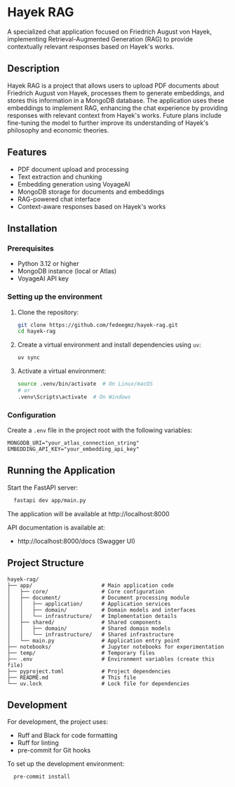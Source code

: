# Hayek RAG

A specialized chat application focused on Friedrich August von Hayek, implementing Retrieval-Augmented Generation (RAG)
to provide contextually relevant responses based on Hayek's works.

## Description

Hayek RAG is a project that allows users to upload PDF documents about Friedrich August von Hayek, processes them to
generate embeddings, and stores this information in a MongoDB database. The application uses these embeddings to
implement RAG, enhancing the chat experience by providing responses with relevant context from Hayek's works. Future
plans include fine-tuning the model to further improve its understanding of Hayek's philosophy and economic theories.

## Features

- PDF document upload and processing
- Text extraction and chunking
- Embedding generation using VoyageAI
- MongoDB storage for documents and embeddings
- RAG-powered chat interface
- Context-aware responses based on Hayek's works

## Installation

### Prerequisites

- Python 3.12 or higher
- MongoDB instance (local or Atlas)
- VoyageAI API key

### Setting up the environment

1. Clone the repository:
   ```bash
   git clone https://github.com/fedeegmz/hayek-rag.git
   cd hayek-rag
   ```

2. Create a virtual environment and install dependencies using `uv`:
   ```bash
   uv sync
   ```

3. Activate a virtual environment:
   ```bash
   source .venv/bin/activate  # On Linux/macOS
   # or
   .venv\Scripts\activate  # On Windows
   ```

### Configuration

Create a `.env` file in the project root with the following variables:

```
MONGODB_URI="your_atlas_connection_string"
EMBEDDING_API_KEY="your_embedding_api_key"
```

## Running the Application

Start the FastAPI server:

```bash
  fastapi dev app/main.py
```

The application will be available at http://localhost:8000

API documentation is available at:

- http://localhost:8000/docs (Swagger UI)

## Project Structure

```
hayek-rag/
├── app/                      # Main application code
│   ├── core/                 # Core configuration
│   ├── document/             # Document processing module
│   │   ├── application/      # Application services
│   │   ├── domain/           # Domain models and interfaces
│   │   └── infrastructure/   # Implementation details
│   ├── shared/               # Shared components
│   │   ├── domain/           # Shared domain models
│   │   └── infrastructure/   # Shared infrastructure
│   └── main.py               # Application entry point
├── notebooks/                # Jupyter notebooks for experimentation
├── temp/                     # Temporary files
├── .env                      # Environment variables (create this file)
├── pyproject.toml            # Project dependencies
├── README.md                 # This file
└── uv.lock                   # Lock file for dependencies
```

## Development

For development, the project uses:

- Ruff and Black for code formatting
- Ruff for linting
- pre-commit for Git hooks

To set up the development environment:

```bash
  pre-commit install
```
